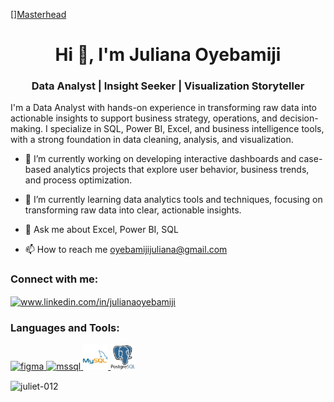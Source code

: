 [][Masterhead](https://github.com/user-attachments/assets/6a5ce59c-a099-4861-b3e6-471a17553856)
<h1 align="center">Hi 👋, I'm Juliana Oyebamiji</h1>
<h3 align="center">Data Analyst | Insight Seeker | Visualization Storyteller</h3>

I'm a Data Analyst with hands-on experience in transforming raw data into actionable insights to support business strategy, operations, and decision-making. I specialize in SQL, Power BI, Excel, and business intelligence tools, with a strong foundation in data cleaning, analysis, and visualization.

- 🔭 I’m currently working on developing interactive dashboards and case-based analytics projects that explore user behavior, business trends, and process optimization.

- 🌱 I’m currently learning data analytics tools and techniques, focusing on transforming raw data into clear, actionable insights.

- 💬 Ask me about Excel, Power BI, SQL

- 📫 How to reach me oyebamijijuliana@gmail.com

<h3 align="left">Connect with me:</h3>
<p align="left">
<a href="https://linkedin.com/in/www.linkedin.com/in/julianaoyebamiji" target="blank"><img align="center" src="https://raw.githubusercontent.com/rahuldkjain/github-profile-readme-generator/master/src/images/icons/Social/linked-in-alt.svg" alt="www.linkedin.com/in/julianaoyebamiji" height="30" width="40" /></a>
</p>

<h3 align="left">Languages and Tools:</h3>
<p align="left"> <a href="https://www.figma.com/" target="_blank" rel="noreferrer"> <img src="https://www.vectorlogo.zone/logos/figma/figma-icon.svg" alt="figma" width="40" height="40"/> </a> <a href="https://www.microsoft.com/en-us/sql-server" target="_blank" rel="noreferrer"> <img src="https://www.svgrepo.com/show/303229/microsoft-sql-server-logo.svg" alt="mssql" width="40" height="40"/> </a> <a href="https://www.mysql.com/" target="_blank" rel="noreferrer"> <img src="https://raw.githubusercontent.com/devicons/devicon/master/icons/mysql/mysql-original-wordmark.svg" alt="mysql" width="40" height="40"/> </a> <a href="https://www.postgresql.org" target="_blank" rel="noreferrer"> <img src="https://raw.githubusercontent.com/devicons/devicon/master/icons/postgresql/postgresql-original-wordmark.svg" alt="postgresql" width="40" height="40"/> </a> </p>

<p><img align="center" src="https://github-readme-stats.vercel.app/api/top-langs?username=juliet-012&show_icons=true&locale=en&layout=compact" alt="juliet-012" /></p>
